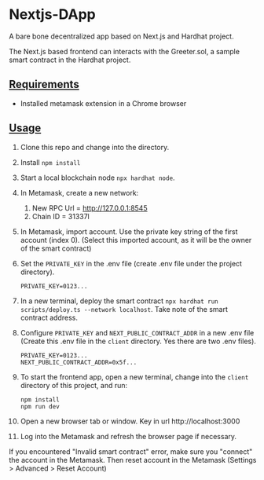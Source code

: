 # Nextjs-DApp

A bare bone decentralized app based on Next.js and Hardhat project.

The Next.js based frontend can interacts with the Greeter.sol, a sample smart contract in the Hardhat project.

## [Requirements](Requirements)

-   Installed metamask extension in a Chrome browser

## [Usage](Usage)

1. Clone this repo and change into the directory.
2. Install `npm install`
3. Start a local blockchain node `npx hardhat node`.
4. In Metamask, create a new network:
    1. New RPC Url = http://127.0.0.1:8545
    2. Chain ID = 31337l
5. In Metamask, import account. Use the private key string of the first account (index 0). (Select this imported account, as it will be the owner of the smart contract)
6. Set the `PRIVATE_KEY` in the .env file (create .env file under the project directory).

    ```
    PRIVATE_KEY=0123...
    ```

7. In a new terminal, deploy the smart contract `npx hardhat run scripts/deploy.ts --network localhost`. Take note of the smart contract address.
8. Configure `PRIVATE_KEY` and `NEXT_PUBLIC_CONTRACT_ADDR` in a new .env file (Create this .env file in the `client` directory. Yes there are two .env files).
    ```
    PRIVATE_KEY=0123...
    NEXT_PUBLIC_CONTRACT_ADDR=0x5f...
    ```
9. To start the frontend app, open a new terminal, change into the `client` directory of this project, and run:
    ```
    npm install
    npm run dev
    ```
10. Open a new browser tab or window. Key in url http://localhost:3000
11. Log into the Metamask and refresh the browser page if necessary.

If you encountered "Invalid smart contract" error, make sure you "connect" the account in the Metamask. Then reset account in the Metamask (Settings > Advanced > Reset Account)
